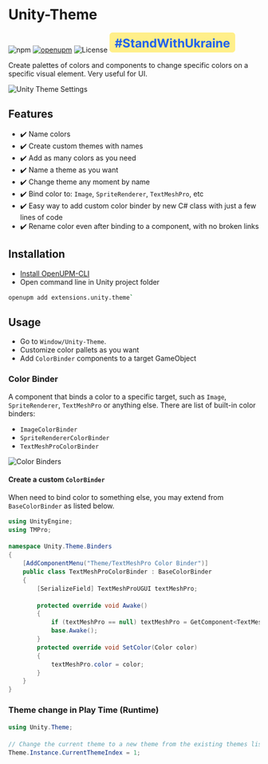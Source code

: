 # Unity-Theme

![npm](https://img.shields.io/npm/v/extensions.unity.theme) [![openupm](https://img.shields.io/npm/v/extensions.unity.theme?label=openupm&registry_uri=https://package.openupm.com)](https://openupm.com/packages/extensions.unity.theme/) ![License](https://img.shields.io/github/license/IvanMurzak/Unity-Theme) [![Stand With Ukraine](https://raw.githubusercontent.com/vshymanskyy/StandWithUkraine/main/badges/StandWithUkraine.svg)](https://stand-with-ukraine.pp.ua)

Create palettes of colors and components to change specific colors on a specific visual element. Very useful for UI.

![Unity Theme Settings](https://imgur.com/FKVF2H9.gif)

## Features

- ✔️ Name colors
- ✔️ Create custom themes with names
- ✔️ Add as many colors as you need
- ✔️ Name a theme as you want
- ✔️ Change theme any moment by name
- ✔️ Bind color to: `Image`, `SpriteRenderer`, `TextMeshPro`, etc
- ✔️ Easy way to add custom color binder by new C# class with just a few lines of code
- ✔️ Rename color even after binding to a component, with no broken links

## Installation

- [Install OpenUPM-CLI](https://github.com/openupm/openupm-cli#installation)
- Open command line in Unity project folder

```bash
openupm add extensions.unity.theme`
```

## Usage

- Go to `Window/Unity-Theme`.
- Customize color pallets as you want
- Add `ColorBinder` components to a target GameObject

### Color Binder

A component that binds a color to a specific target, such as `Image`, `SpriteRenderer`, `TextMeshPro` or anything else. There are list of built-in color binders:

- `ImageColorBinder`
- `SpriteRendererColorBinder`
- `TextMeshProColorBinder`

![Color Binders](https://imgur.com/AeNC3tF.gif)

#### Create a custom `ColorBinder`

When need to bind color to something else, you may extend from `BaseColorBinder` as listed below.

```C#
using UnityEngine;
using TMPro;

namespace Unity.Theme.Binders
{
    [AddComponentMenu("Theme/TextMeshPro Color Binder")]
    public class TextMeshProColorBinder : BaseColorBinder
    {
        [SerializeField] TextMeshProUGUI textMeshPro;

        protected override void Awake()
        {
            if (textMeshPro == null) textMeshPro = GetComponent<TextMeshProUGUI>();
            base.Awake();
        }
        protected override void SetColor(Color color)
        {
            textMeshPro.color = color;
        }
    }
}
```

### Theme change in Play Time (Runtime)

```C#
using Unity.Theme;

// Change the current theme to a new theme from the existing themes list
Theme.Instance.CurrentThemeIndex = 1;
```
